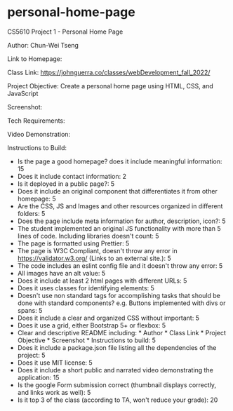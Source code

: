 # personal-home-page
CS5610 Project 1 - Personal Home Page

Author: Chun-Wei Tseng

Link to Homepage: 

Class Link: https://johnguerra.co/classes/webDevelopment_fall_2022/

Project Objective: Create a personal home page using HTML, CSS, and JavaScript

Screenshot:

Tech Requirements:

Video Demonstration: 

Instructions to Build:

* Is the page a good homepage? does it include meaningful information:	15
* Does it include contact information:	2
* Is it deployed in a public page?:	5
* Does it include an original component that differentiates it from other homepage:	5
* Are the CSS, JS and Images and other resources organized in different folders:	5
* Does the page include meta information for author, description, icon?:	5
* The student implemented an original JS functionality with more than 5 lines of code. Including libraries doesn't count:	5
* The page is formatted using Prettier:	5
* The page is W3C Compliant, doesn't throw any error in https://validator.w3.org/ (Links to an external site.):	5
* The code includes an eslint config file and it doesn't throw any error:	5
* All images have an alt value:	5
* Does it include at least 2 html pages with different URLs:	5
* Does it uses classes for identifying elements:	5
* Doesn't use non standard tags for accomplishing tasks that should be done with standard components? e.g. Buttons implemented with divs or spans:	5
* Does it include a clear and organized CSS without important:	5
* Does it use a grid, either Bootstrap 5+ or flexbox:	5
* Clear and descriptive README including: * Author * Class Link * Project Objective * Screenshot * Instructions to build:	5
* Does it include a package.json file listing all the dependencies of the project:	5
* Does it use MIT license:	5
* Does it include a short public and narrated video demonstrating the application:	15
* Is the google Form submission correct (thumbnail displays correctly, and links work as well):	5
* Is it top 3 of the class (according to TA, won't reduce your grade):	20
